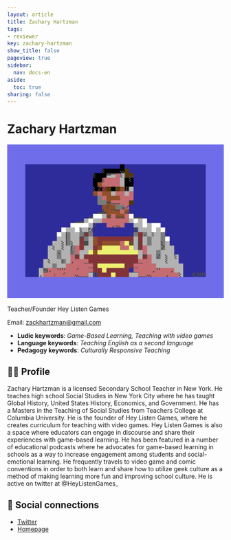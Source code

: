 ```yaml
---
layout: article
title: Zachary Hartzman
tags:
- reviewer
key: zachary-hartzman
show_title: false
pageview: true
sidebar:
  nav: docs-en
aside:
  toc: true
sharing: false
---
```


# Zachary Hartzman

<div class="card">
  <div class="card__image">
    <img class="image" src="/assets/images/LLP-Zack.png"/>
    <div class="overlay overlay--bottom">
      <p>Teacher/Founder Hey Listen Games</p>
    </div>
  </div>
</div>

Email: [zackhartzman@gmail.com](mailto:zackhartzman@gmail.com)

- **Ludic keywords**: *Game-Based Learning, Teaching with video games*
- **Language keywords**: *Teaching English as a second language*
- **Pedagogy keywords**: *Culturally Responsive Teaching*

<!--more-->

## 👨‍🏫 Profile

Zachary Hartzman is a licensed Secondary School Teacher in New York. He teaches high school Social Studies in New York City where he has taught Global History, United States History, Economics, and Government. He has a Masters in the Teaching of Social Studies from Teachers College at Columbia University. He is the founder of Hey Listen Games, where he creates curriculum for teaching with video games. Hey Listen Games is also a space where educators can engage in discourse and share their experiences with game-based learning. He has been featured in a number of educational podcasts where he advocates for game-based learning in schools as a way to increase engagement among students and social-emotional learning. He frequently travels to video game and comic conventions in order to both learn and share how to utilize geek culture as a method of making learning more fun and improving school culture. He is active on twitter at @HeyListenGames_

## 💬 Social connections

- [Twitter](https://twitter.com/HeyListenGames_)
- [Homepage](https://www.heylistengames.org/)

